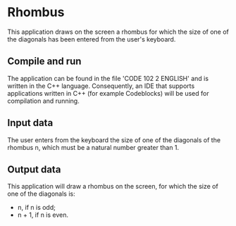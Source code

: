 # Rhombus
This application draws on the screen a rhombus for which the size of one of the diagonals has been entered from the user's keyboard.
## Compile and run
The application can be found in the file 'CODE 102 2 ENGLISH' and is written in the C++ language. Consequently, an IDE that supports applications written in C++ (for example Codeblocks) will be used for compilation and running.
## Input data
The user enters from the keyboard the size of one of the diagonals of the rhombus n, which must be a natural number greater than 1.
## Output data
This application will draw a rhombus on the screen, for which the size of one of the diagonals is:
- n, if n is odd;
- n + 1, if n is even.

